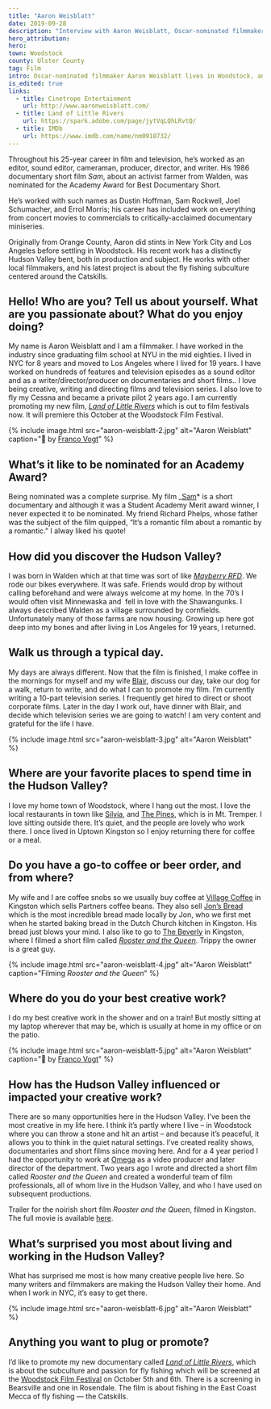 ```yaml
---
title: "Aaron Weisblatt"
date: 2019-09-28
description: "Interview with Aaron Weisblatt, Oscar-nominated filmmaker based in Hudson Valley, discussing his career and local influence."
hero_attribution:
hero:
town: Woodstock
county: Ulster County
tag: Film
intro: Oscar-nominated filmmaker Aaron Weisblatt lives in Woodstock, and his latest film — a feature-length documentary about fly fishing culture in the Catskills — is set to premiere at the 2019 Woodstock Film Festival.
is_edited: true
links:
  - title: Cinetrope Entertainment
    url: http://www.aaronweisblatt.com/
  - title: Land of Little Rivers
    url: https://spark.adobe.com/page/jytVqLQhLRvtQ/
  - title: IMDb
    url: https://www.imdb.com/name/nm0918732/
---
```


Throughout his 25-year career in film and television, he’s worked as an editor, sound editor, cameraman, producer, director, and writer. His 1986 documentary short film _Sam_, about an activist farmer from Walden, was nominated for the Academy Award for Best Documentary Short.

He’s worked with such names as Dustin Hoffman, Sam Rockwell, Joel Schumacher, and Errol Morris; his career has included work on everything from concert movies to commercials to critically-acclaimed documentary miniseries.

Originally from Orange County, Aaron did stints in New York City and Los Angeles before settling in Woodstock. His recent work has a distinctly Hudson Valley bent, both in production and subject. He works with other local filmmakers, and his latest project is about the fly fishing subculture centered around the Catskills.

## Hello! Who are you? Tell us about yourself. What are you passionate about? What do you enjoy doing?

My name is Aaron Weisblatt and I am a filmmaker. I have worked in the industry since graduating film school at NYU in the mid eighties. I lived in NYC for 8 years and moved to Los Angeles where I lived for 19 years. I have worked on hundreds of features and television episodes as a sound editor and as a writer/director/producer on documentaries and short films.. I love being creative, writing and directing films and television series. I also love to fly my Cessna and became a private pilot 2 years ago. I am currently promoting my new film, _[Land of Little Rivers](https://spark.adobe.com/page/jytVqLQhLRvtQ/)_ which is out to film festivals now. It will premiere this October at the Woodstock Film Festival.

{% include image.html src="aaron-weisblatt-2.jpg" alt="Aaron Weisblatt" caption="📸 by <a href='https://francovogt.com/'>Franco Vogt</a>" %}

## What’s it like to be nominated for an Academy Award?

Being nominated was a complete surprise. My film _[Sam](https://www.imdb.com/title/tt0091887/?ref_=nm*knf_t1)* is a short documentary and although it was a Student Academy Merit award winner, I never expected it to be nominated. My friend Richard Phelps, whose father was the subject of the film quipped, “It’s a romantic film about a romantic by a romantic.” I alway liked his quote!

## How did you discover the Hudson Valley?

I was born in Walden which at that time was sort of like _[Mayberry RFD](https://en.wikipedia.org/wiki/Mayberry_R.F.D.)_. We rode our bikes everywhere. It was safe. Friends would drop by without calling beforehand and were always welcome at my home. In the 70’s I would often visit Minnewaska and  fell in love with the Shawangunks. I always described Walden as a village surrounded by cornfields. Unfortunately many of those farms are now housing. Growing up here got deep into my bones and after living in Los Angeles for 19 years, I returned.

## Walk us through a typical day.

My days are always different. Now that the film is finished, I make coffee in the mornings for myself and my wife [Blair](https://blairglaser.com/), discuss our day, take our dog for a walk, return to write, and do what I can to promote my film. I’m currently writing a 10-part television series. I frequently get hired to direct or shoot corporate films. Later in the day I work out, have dinner with Blair, and decide which television series we are going to watch! I am very content and grateful for the life I have.

{% include image.html src="aaron-weisblatt-3.jpg" alt="Aaron Weisblatt" %}

## Where are your favorite places to spend time in the Hudson Valley?

I love my home town of Woodstock, where I hang out the most. I love the local restaurants in town like [Silvia](https://www.silviawoodstockny.com/), and [The Pines](https://catskillpines.com/), which is in Mt. Tremper. I love sitting outside there. It’s quiet, and the people are lovely who work there. I once lived in Uptown Kingston so I enjoy returning there for coffee or a meal.

## Do you have a go-to coffee or beer order, and from where?

My wife and I are coffee snobs so we usually buy coffee at [Village Coffee](https://www.villagecoffeeandgoods.com/) in Kingston which sells Partners coffee beans. They also sell [Jon’s Bread](https://www.instagram.com/jonsbread/) which is the most incredible bread made locally by Jon, who we first met when he started baking bread in the Dutch Church kitchen in Kingston. His bread just blows your mind. I also like to go to [The Beverly](http://thebeverlylounge.com/) in Kingston, where I filmed a short film called _[Rooster and the Queen](https://vimeo.com/258141971)_. Trippy the owner is a great guy.

{% include image.html src="aaron-weisblatt-4.jpg" alt="Aaron Weisblatt" caption="Filming <em>Rooster and the Queen</em>" %}

## Where do you do your best creative work?

I do my best creative work in the shower and on a train! But mostly sitting at my laptop wherever that may be, which is usually at home in my office or on the patio.

{% include image.html src="aaron-weisblatt-5.jpg" alt="Aaron Weisblatt" caption="📸 by <a href='https://francovogt.com/'>Franco Vogt</a>" %}

## How has the Hudson Valley influenced or impacted your creative work?

There are so many opportunities here in the Hudson Valley. I’ve been the most creative in my life here. I think it’s partly where I live – in Woodstock where you can throw a stone and hit an artist – and because it’s peaceful, it allows you to think in the quiet natural settings. I’ve created reality shows, documentaries and short films since moving here. And for a 4 year period I had the opportunity to work at [Omega](https://www.eomega.org/) as a video producer and later director of the department. Two years ago I wrote and directed a short film called _Rooster and the Queen_ and created a wonderful team of film professionals, all of whom live in the Hudson Valley, and who I have used on subsequent productions.

Trailer for the noirish short film _Rooster and the Queen_, filmed in Kingston. The full movie is available [here](https://vimeo.com/258141971).

## What’s surprised you most about living and working in the Hudson Valley?

What has surprised me most is how many creative people live here. So many writers and filmmakers are making the Hudson Valley their home. And when I work in NYC, it’s easy to get there.

{% include image.html src="aaron-weisblatt-6.jpg" alt="Aaron Weisblatt" %}

## Anything you want to plug or promote?

I’d like to promote my new documentary called _[Land of Little Rivers](https://spark.adobe.com/page/jytVqLQhLRvtQ/)_, which is about the subculture and passion for fly fishing which will be screened at the [Woodstock Film Festival](https://www.woodstockfilmfestival.com/festival2019/details.php?id=43056) on October 5th and 6th. There is a screening in Bearsville and one in Rosendale. The film is about fishing in the East Coast Mecca of fly fishing — the Catskills.
